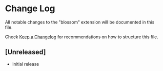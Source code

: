 # Change Log

All notable changes to the "blossom" extension will be documented in this file.

Check [Keep a Changelog](http://keepachangelog.com/) for recommendations on how to structure this file.

## [Unreleased]

- Initial release
